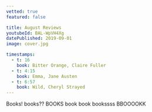 ```yaml
---
vetted: true
featured: false

title: August Reviews
youtubeId: BAL-WpVH4Xg
datePublished: 2019-09-01
image: cover.jpg

timestamps:
  - t: 16
    book: Bitter Orange, Claire Fuller
  - t: 4:15
    book: Emma, Jane Austen
  - t: 6:57
    book: Wild, Cheryl Strayed
---
```


Books! books?? BOOKS book book bookssss BBOOOOKK
